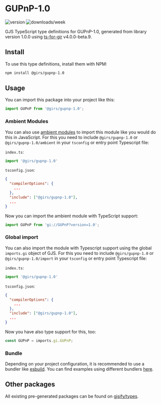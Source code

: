 
# GUPnP-1.0

![version](https://img.shields.io/npm/v/@girs/gupnp-1.0)
![downloads/week](https://img.shields.io/npm/dw/@girs/gupnp-1.0)


GJS TypeScript type definitions for GUPnP-1.0, generated from library version 1.0.0 using [ts-for-gir](https://github.com/gjsify/ts-for-gir) v4.0.0-beta.9.


## Install

To use this type definitions, install them with NPM:
```bash
npm install @girs/gupnp-1.0
```

## Usage

You can import this package into your project like this:
```ts
import GUPnP from '@girs/gupnp-1.0';
```

### Ambient Modules

You can also use [ambient modules](https://github.com/gjsify/ts-for-gir/tree/main/packages/cli#ambient-modules) to import this module like you would do this in JavaScript.
For this you need to include `@girs/gupnp-1.0` or `@girs/gupnp-1.0/ambient` in your `tsconfig` or entry point Typescript file:

`index.ts`:
```ts
import '@girs/gupnp-1.0'
```

`tsconfig.json`:
```json
{
  "compilerOptions": {
    ...
  },
  "include": ["@girs/gupnp-1.0"],
  ...
}
```

Now you can import the ambient module with TypeScript support: 

```ts
import GUPnP from 'gi://GUPnP?version=1.0';
```

### Global import

You can also import the module with Typescript support using the global `imports.gi` object of GJS.
For this you need to include `@girs/gupnp-1.0` or `@girs/gupnp-1.0/import` in your `tsconfig` or entry point Typescript file:

`index.ts`:
```ts
import '@girs/gupnp-1.0'
```

`tsconfig.json`:
```json
{
  "compilerOptions": {
    ...
  },
  "include": ["@girs/gupnp-1.0"],
  ...
}
```

Now you have also type support for this, too:

```ts
const GUPnP = imports.gi.GUPnP;
```

### Bundle

Depending on your project configuration, it is recommended to use a bundler like [esbuild](https://esbuild.github.io/). You can find examples using different bundlers [here](https://github.com/gjsify/ts-for-gir/tree/main/examples).

## Other packages

All existing pre-generated packages can be found on [gjsify/types](https://github.com/gjsify/types).

